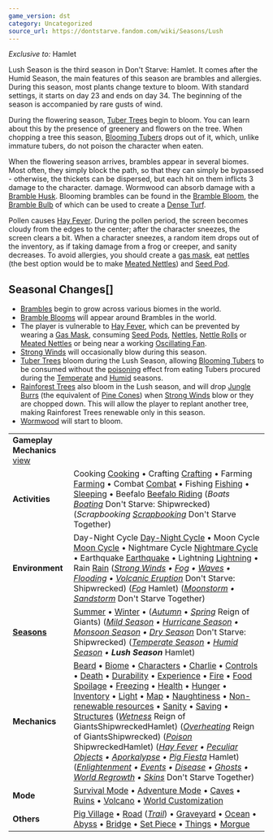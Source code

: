 ```yaml
---
game_version: dst
category: Uncategorized
source_url: https://dontstarve.fandom.com/wiki/Seasons/Lush
---
```


*Exclusive to:* Hamlet

Lush Season is the third season in Don't Starve: Hamlet. It comes after the Humid Season, the main features of this season are brambles and allergies. During this season, most plants change texture to bloom. With standard settings, it starts on day 23 and ends on day 34. The beginning of the season is accompanied by rare gusts of wind.

During the flowering season, [Tuber Trees](/wiki/Tuber_Tree "Tuber Tree") begin to bloom. You can learn about this by the presence of greenery and flowers on the tree. When chopping a tree this season, [Blooming Tubers](/wiki/Tuber "Tuber") drops out of it, which, unlike immature tubers, do not poison the character when eaten.

When the flowering season arrives, brambles appear in several biomes. Most often, they simply block the path, so that they can simply be bypassed - otherwise, the thickets can be dispersed, but each hit on them inflicts 3 damage to the character. damage. Wormwood can absorb damage with a [Bramble Husk](/wiki/Bramble_Husk "Bramble Husk"). Blooming brambles can be found in the [Bramble Bloom](/wiki/Bramble_Bloom "Bramble Bloom"), the [Bramble Bulb](/wiki/Bramble_Bulb "Bramble Bulb") of which can be used to create a [Dense Turf](/wiki/Dense_Turf "Dense Turf").

Pollen causes [Hay Fever](/wiki/Hay_Fever "Hay Fever"). During the pollen period, the screen becomes cloudy from the edges to the center; after the character sneezes, the screen clears a bit. When a character sneezes, a random item drops out of the inventory, as if taking damage from a frog or creeper, and sanity decreases. To avoid allergies, you should create a [gas mask](/wiki/Gas_Mask "Gas Mask"), eat [nettles](/wiki/Nettle "Nettle") (the best option would be to make [Meated Nettles](/wiki/Meated_Nettles "Meated Nettles")) and [Seed Pod](/wiki/Seed_Pod "Seed Pod").

## Seasonal Changes[]

* [Brambles](/wiki/Bramble "Bramble") begin to grow across various biomes in the world.
* [Bramble Blooms](/wiki/Bramble_Bloom "Bramble Bloom") will appear around Brambles in the world.
* The player is vulnerable to [Hay Fever](/wiki/Hay_Fever "Hay Fever"), which can be prevented by wearing a [Gas Mask](/wiki/Gas_Mask "Gas Mask"), consuming [Seed Pods](/wiki/Seed_Pod "Seed Pod"), [Nettles](/wiki/Nettle "Nettle"), [Nettle Rolls](/wiki/Nettle_Rolls "Nettle Rolls") or [Meated Nettles](/wiki/Meated_Nettles "Meated Nettles") or being near a working [Oscillating Fan](/wiki/Oscillating_Fan "Oscillating Fan").
* [Strong Winds](/wiki/Strong_Winds "Strong Winds") will occasionally blow during this season.
* [Tuber Trees](/wiki/Tuber_Tree "Tuber Tree") bloom during the Lush Season, allowing [Blooming Tubers](/wiki/Tuber "Tuber") to be consumed without the [poisoning](/wiki/Poison "Poison") effect from eating Tubers procured during the [Temperate](/wiki/Temperate_Season "Temperate Season") and [Humid](/wiki/Humid_Season "Humid Season") seasons.
* [Rainforest Trees](/wiki/Tree/Rainforest "Tree/Rainforest") also bloom in the Lush season, and will drop [Jungle Burrs](/wiki/Jungle_Burr "Jungle Burr") (the equivalent of [Pine Cones](/wiki/Pine_Cone "Pine Cone")) when [Strong Winds](/wiki/Strong_Winds "Strong Winds") blow or they are chopped down. This will allow the player to replant another tree, making Rainforest Trees renewable only in this season.
* [Wormwood](/wiki/Wormwood "Wormwood") will start to bloom.

|  |  |
| --- | --- |
| **Gameplay Mechanics** [view](/wiki/Template:Gameplay "Template:Gameplay") | |
| **Activities** | Cooking [Cooking](/wiki/Cooking "Cooking") • Crafting [Crafting](/wiki/Crafting "Crafting") • Farming [Farming](/wiki/Farming "Farming") • Combat [Combat](/wiki/Combat "Combat") • Fishing [Fishing](/wiki/Fishing "Fishing") • [Sleeping](/wiki/Sleeping "Sleeping") • Beefalo [Beefalo Riding](/wiki/Beefalo "Beefalo")  (*Boats [Boating](/wiki/Boats "Boats")* Don't Starve: Shipwrecked) (*Scrapbooking [Scrapbooking](/wiki/Scrapbooking "Scrapbooking")* Don't Starve Together) |
| **Environment** | Day-Night Cycle [Day-Night Cycle](/wiki/Day-Night_Cycle "Day-Night Cycle") • Moon Cycle [Moon Cycle](/wiki/Moon_Cycle "Moon Cycle") • Nightmare Cycle [Nightmare Cycle](/wiki/Nightmare_Cycle "Nightmare Cycle") • Earthquake [Earthquake](/wiki/Earthquake "Earthquake") • Lightning [Lightning](/wiki/Lightning "Lightning") • Rain [Rain](/wiki/Rain "Rain")  (*[Strong Winds](/wiki/Strong_Winds "Strong Winds") • [Fog](/wiki/Fog "Fog") • [Waves](/wiki/Waves "Waves") • [Flooding](/wiki/Flooding "Flooding") • [Volcanic Eruption](/wiki/Volcano/Object#Eruptions "Volcano/Object")* Don't Starve: Shipwrecked) (*[Fog](/wiki/Fog#Hamlet "Fog")* Hamlet) (*[Moonstorm](/wiki/Moonstorm "Moonstorm") • [Sandstorm](/wiki/Sandstorm "Sandstorm")* Don't Starve Together) |
| **[Seasons](/wiki/Seasons "Seasons")** | [Summer](/wiki/Seasons/Summer "Seasons/Summer") • [Winter](/wiki/Seasons/Winter "Seasons/Winter") • (*[Autumn](/wiki/Seasons/Autumn "Seasons/Autumn")* • *[Spring](/wiki/Seasons/Spring "Seasons/Spring")* Reign of Giants)  (*[Mild Season](/wiki/Seasons/Mild "Seasons/Mild") • [Hurricane Season](/wiki/Seasons/Hurricane "Seasons/Hurricane") • [Monsoon Season](/wiki/Seasons/Monsoon "Seasons/Monsoon") • [Dry Season](/wiki/Seasons/Dry "Seasons/Dry")* Don't Starve: Shipwrecked) (*[Temperate Season](/wiki/Seasons/Temperate "Seasons/Temperate") • [Humid Season](/wiki/Seasons/Humid "Seasons/Humid") • **Lush Season*** Hamlet) |
| **Mechanics** | [Beard](/wiki/Beard "Beard") • [Biome](/wiki/Biome "Biome") • [Characters](/wiki/Characters "Characters") • [Charlie](/wiki/Charlie_(Night_Monster) "Charlie (Night Monster)") • [Controls](/wiki/Controls "Controls") • [Death](/wiki/Death "Death") • [Durability](/wiki/Durability "Durability") • [Experience](/wiki/Experience "Experience") • [Fire](/wiki/Fire "Fire") • [Food Spoilage](/wiki/Food#Food_Spoilage "Food") • [Freezing](/wiki/Freezing "Freezing") • [Health](/wiki/Health "Health") • [Hunger](/wiki/Hunger "Hunger") • [Inventory](/wiki/Inventory "Inventory") • [Light](/wiki/Light "Light") • [Map](/wiki/Map "Map") • [Naughtiness](/wiki/Krampus#Naughtiness "Krampus") • [Non-renewable resources](/wiki/Non-renewable_resources "Non-renewable resources") • [Sanity](/wiki/Sanity "Sanity") • [Saving](/wiki/Saving "Saving") • [Structures](/wiki/Structures "Structures")  (*[Wetness](/wiki/Wetness "Wetness")* Reign of GiantsShipwreckedHamlet) (*[Overheating](/wiki/Overheating "Overheating")* Reign of GiantsShipwrecked) (*[Poison](/wiki/Poison "Poison")* ShipwreckedHamlet) (*[Hay Fever](/wiki/Hay_Fever "Hay Fever") • [Peculiar Objects](/wiki/Peculiar_Objects "Peculiar Objects") • [Aporkalypse](/wiki/Aporkalypse "Aporkalypse") • [Pig Fiesta](/wiki/Pig_Fiesta "Pig Fiesta")* Hamlet) (*[Enlightenment](/wiki/Enlightenment "Enlightenment") • [Events](/wiki/Category:Events "Category:Events") • [Disease](/wiki/Disease "Disease") • [Ghosts](/wiki/Ghost_Characters "Ghost Characters") • [World Regrowth](/wiki/Regrowth "Regrowth") • [Skins](/wiki/Skins "Skins")* Don't Starve Together) |
| **Mode** | [Survival Mode](/wiki/Survival_Mode "Survival Mode") • [Adventure Mode](/wiki/Adventure_Mode "Adventure Mode") • [Caves](/wiki/Caves "Caves") • [Ruins](/wiki/Ruins "Ruins") • [Volcano](/wiki/Volcano "Volcano") • [World Customization](/wiki/World_Customization "World Customization") |
| **Others** | [Pig Village](/wiki/Pig_Village "Pig Village") • [Road](/wiki/Road "Road") (*[Trail](/wiki/Trail "Trail")*) • [Graveyard](/wiki/Graveyard "Graveyard") • [Ocean](/wiki/Ocean "Ocean") • [Abyss](/wiki/Abyss "Abyss") • [Bridge](/wiki/Bridge "Bridge") • [Set Piece](/wiki/Set_Piece "Set Piece") • [Things](/wiki/Things "Things") • [Morgue](/wiki/Morgue "Morgue") |